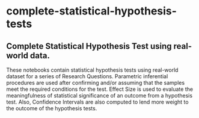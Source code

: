 # complete-statistical-hypothesis-tests
## Complete Statistical Hypothesis Test using real-world data.

These notebooks contain statistical hypothesis tests using real-world dataset for a series of Research Questions.
Parametric inferential procedures are used after confirming and/or assuming that the samples meet the required conditions
for the test.
Effect Size is used to evaluate the meaningfulness of statistical significance of an outcome from a hypothesis test. 
Also, Confidence Intervals are also computed to lend more weight to the outcome of the hypothesis tests.
